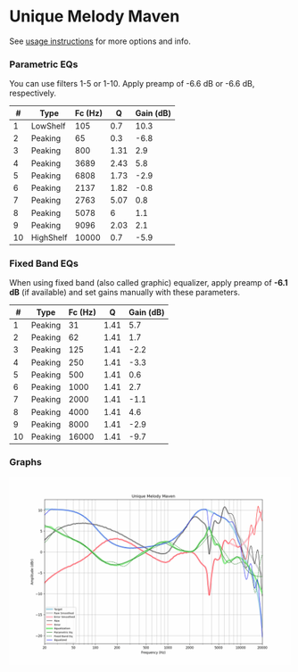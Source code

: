 # Unique Melody Maven
See [usage instructions](https://github.com/jaakkopasanen/AutoEq#usage) for more options and info.

### Parametric EQs
You can use filters 1-5 or 1-10. Apply preamp of -6.6 dB or -6.6 dB, respectively.

|   # | Type      |   Fc (Hz) |    Q |   Gain (dB) |
|-----|-----------|-----------|------|-------------|
|   1 | LowShelf  |       105 | 0.7  |        10.3 |
|   2 | Peaking   |        65 | 0.3  |        -6.8 |
|   3 | Peaking   |       800 | 1.31 |         2.9 |
|   4 | Peaking   |      3689 | 2.43 |         5.8 |
|   5 | Peaking   |      6808 | 1.73 |        -2.9 |
|   6 | Peaking   |      2137 | 1.82 |        -0.8 |
|   7 | Peaking   |      2763 | 5.07 |         0.8 |
|   8 | Peaking   |      5078 | 6    |         1.1 |
|   9 | Peaking   |      9096 | 2.03 |         2.1 |
|  10 | HighShelf |     10000 | 0.7  |        -5.9 |

### Fixed Band EQs
When using fixed band (also called graphic) equalizer, apply preamp of **-6.1 dB** (if available) and set gains manually with these parameters.

|   # | Type    |   Fc (Hz) |    Q |   Gain (dB) |
|-----|---------|-----------|------|-------------|
|   1 | Peaking |        31 | 1.41 |         5.7 |
|   2 | Peaking |        62 | 1.41 |         1.7 |
|   3 | Peaking |       125 | 1.41 |        -2.2 |
|   4 | Peaking |       250 | 1.41 |        -3.3 |
|   5 | Peaking |       500 | 1.41 |         0.6 |
|   6 | Peaking |      1000 | 1.41 |         2.7 |
|   7 | Peaking |      2000 | 1.41 |        -1.1 |
|   8 | Peaking |      4000 | 1.41 |         4.6 |
|   9 | Peaking |      8000 | 1.41 |        -2.9 |
|  10 | Peaking |     16000 | 1.41 |        -9.7 |

### Graphs
![](./Unique%20Melody%20Maven.png)

